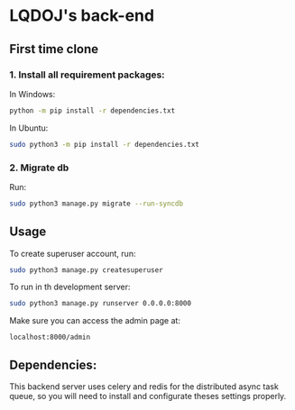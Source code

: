 # LQDOJ's back-end

## First time clone

### 1. Install all requirement packages:
In Windows:
```bash
python -m pip install -r dependencies.txt
```
In Ubuntu:
```bash
sudo python3 -m pip install -r dependencies.txt
```
### 2. Migrate db
Run:
```bash
sudo python3 manage.py migrate --run-syncdb
```

## Usage
To create superuser account, run:
```bash
sudo python3 manage.py createsuperuser
```
To run in th development server:
```bash
sudo python3 manage.py runserver 0.0.0.0:8000
```

Make sure you can access the admin page at:
```url
localhost:8000/admin
```

## Dependencies:
This backend server uses celery and redis for the distributed async task queue, so you will need to
install and configurate theses settings properly.
